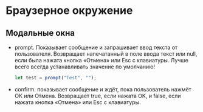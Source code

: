 # Браузерное окружение

## Модальные окна

- prompt. Показывает сообщение и запрашивает ввод текста от пользователя. Возвращает напечатанный в поле ввода текст или null, если была нажата кнопка «Отмена» или Esc с клавиатуры. Лучше всего всегда устанавливать значение по умолчанию!

  ```js
  let test = prompt("Test", "");
  ```

- confirm. показывает сообщение и ждёт, пока пользователь нажмёт OK или Отмена. Возвращает true, если нажата OK, и false, если нажата кнопка «Отмена» или Esc с клавиатуры.

